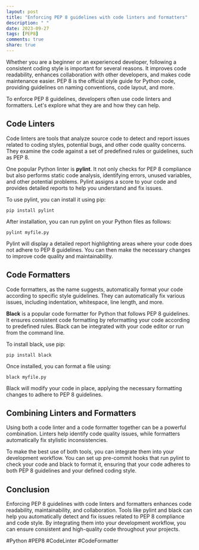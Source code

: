 ```yaml
---
layout: post
title: "Enforcing PEP 8 guidelines with code linters and formatters"
description: " "
date: 2023-09-27
tags: [PEP8]
comments: true
share: true
---
```


Whether you are a beginner or an experienced developer, following a consistent coding style is important for several reasons. It improves code readability, enhances collaboration with other developers, and makes code maintenance easier. PEP 8 is the official style guide for Python code, providing guidelines on naming conventions, code layout, and more.

To enforce PEP 8 guidelines, developers often use code linters and formatters. Let's explore what they are and how they can help.

## Code Linters
Code linters are tools that analyze source code to detect and report issues related to coding styles, potential bugs, and other code quality concerns. They examine the code against a set of predefined rules or guidelines, such as PEP 8.

One popular Python linter is **pylint**. It not only checks for PEP 8 compliance but also performs static code analysis, identifying errors, unused variables, and other potential problems. Pylint assigns a score to your code and provides detailed reports to help you understand and fix issues.

To use pylint, you can install it using pip:

```
pip install pylint
```

After installation, you can run pylint on your Python files as follows:

```
pylint myfile.py
```

Pylint will display a detailed report highlighting areas where your code does not adhere to PEP 8 guidelines. You can then make the necessary changes to improve code quality and maintainability.

## Code Formatters
Code formatters, as the name suggests, automatically format your code according to specific style guidelines. They can automatically fix various issues, including indentation, whitespace, line length, and more.

**Black** is a popular code formatter for Python that follows PEP 8 guidelines. It ensures consistent code formatting by reformatting your code according to predefined rules. Black can be integrated with your code editor or run from the command line.

To install black, use pip:

```
pip install black
```

Once installed, you can format a file using:

```
black myfile.py
```

Black will modify your code in place, applying the necessary formatting changes to adhere to PEP 8 guidelines.

## Combining Linters and Formatters
Using both a code linter and a code formatter together can be a powerful combination. Linters help identify code quality issues, while formatters automatically fix stylistic inconsistencies.

To make the best use of both tools, you can integrate them into your development workflow. You can set up pre-commit hooks that run pylint to check your code and black to format it, ensuring that your code adheres to both PEP 8 guidelines and your defined coding style.

## Conclusion
Enforcing PEP 8 guidelines with code linters and formatters enhances code readability, maintainability, and collaboration. Tools like pylint and black can help you automatically detect and fix issues related to PEP 8 compliance and code style. By integrating them into your development workflow, you can ensure consistent and high-quality code throughout your projects.

#Python #PEP8 #CodeLinter #CodeFormatter